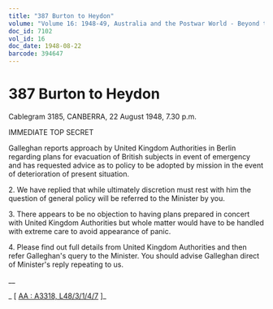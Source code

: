 ```yaml
---
title: "387 Burton to Heydon"
volume: "Volume 16: 1948-49, Australia and the Postwar World - Beyond the Region"
doc_id: 7102
vol_id: 16
doc_date: 1948-08-22
barcode: 394647
---
```


# 387 Burton to Heydon

Cablegram 3185, CANBERRA, 22 August 1948, 7.30 p.m.

IMMEDIATE TOP SECRET

Galleghan reports approach by United Kingdom Authorities in Berlin regarding plans for evacuation of British subjects in event of emergency and has requested advice as to policy to be adopted by mission in the event of deterioration of present situation.

2\. We have replied that while ultimately discretion must rest with him the question of general policy will be referred to the Minister by you.

3\. There appears to be no objection to having plans prepared in concert with United Kingdom Authorities but whole matter would have to be handled with extreme care to avoid appearance of panic.

4\. Please find out full details from United Kingdom Authorities and then refer Galleghan's query to the Minister. You should advise Galleghan direct of Minister's reply repeating to us.

__

_ [ [AA : A3318, L48/3/1/4/7](http://www.naa.gov.au/cgi-bin/Search?O=I&Number=394647) ]_
